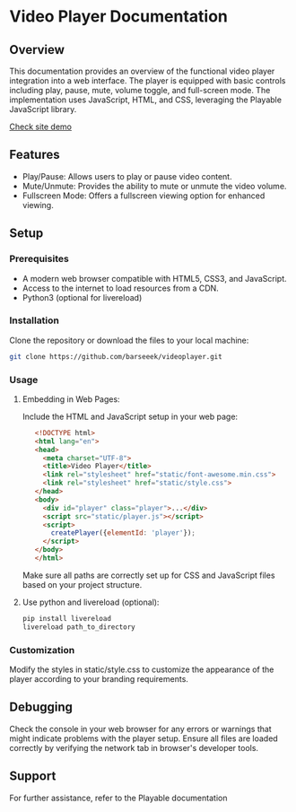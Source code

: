 # Video Player Documentation

## Overview

This documentation provides an overview of the functional video player integration into a web interface. The player is equipped with basic controls including play, pause, mute, volume toggle, and full-screen mode. The implementation uses JavaScript, HTML, and CSS, leveraging the Playable JavaScript library.

[Check site demo](https://barseeek.github.io/videoplayer/)
## Features

- Play/Pause: Allows users to play or pause video content.
- Mute/Unmute: Provides the ability to mute or unmute the video volume.
- Fullscreen Mode: Offers a fullscreen viewing option for enhanced viewing.
  
## Setup

### Prerequisites

- A modern web browser compatible with HTML5, CSS3, and JavaScript.
- Access to the internet to load resources from a CDN.
- Python3 (optional for livereload)

### Installation

Clone the repository or download the files to your local machine:

```bash
git clone https://github.com/barseeek/videoplayer.git
```

### Usage

1. Embedding in Web Pages:

   Include the HTML and JavaScript setup in your web page:

   ```html
      <!DOCTYPE html>
      <html lang="en">
      <head>
        <meta charset="UTF-8">
        <title>Video Player</title>
        <link rel="stylesheet" href="static/font-awesome.min.css">
        <link rel="stylesheet" href="static/style.css">
      </head>
      <body>
        <div id="player" class="player">...</div>
        <script src="static/player.js"></script>
        <script>
          createPlayer({elementId: 'player'});
        </script>
      </body>
      </html>
   ```
   Make sure all paths are correctly set up for CSS and JavaScript files based on your project structure.

2. Use python and livereload (optional):
   ```bash
   pip install livereload
   livereload path_to_directory
   ```

### Customization

Modify the styles in static/style.css to customize the appearance of the player according to your branding requirements.

## Debugging

Check the console in your web browser for any errors or warnings that might indicate problems with the player setup. Ensure all files are loaded correctly by verifying the network tab in browser's developer tools.

## Support

For further assistance, refer to the Playable documentation